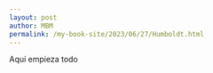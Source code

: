 ```yaml
---
layout: post
author: MBM
permalink: /my-book-site/2023/06/27/Humboldt.html
---
```


Aquí empieza todo 
